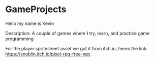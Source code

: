# GameProjects
Hello my name is Kevin 

Description:
A couple of games where I try, learn, and practice game programming

For the player spritesheet asset ive got it from itch.io, heres the link:
https://snoblin.itch.io/pixel-rpg-free-npc
